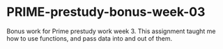 # PRIME-prestudy-bonus-week-03

Bonus work for Prime prestudy work week 3. This assignment taught me how to use functions, and pass data into and out of them.
